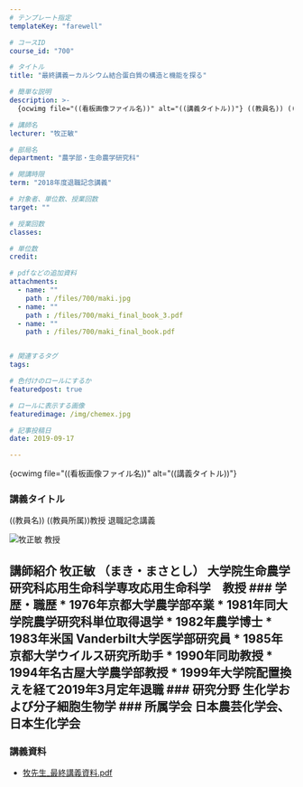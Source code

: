 ```yaml
---
# テンプレート指定
templateKey: "farewell"

# コースID
course_id: "700"

# タイトル
title: "最終講義ーカルシウム結合蛋白質の構造と機能を探る"

# 簡単な説明
description: >-
  {ocwimg file="((看板画像ファイル名))" alt="((講義タイトル))"} ((教員名)) ((教員所属))教授 退職記念講義...

# 講師名
lecturer: "牧正敏"

# 部局名
department: "農学部・生命農学研究科"

# 開講時限
term: "2018年度退職記念講義"

# 対象者、単位数、授業回数
target: ""

# 授業回数
classes: 

# 単位数
credit: 

# pdfなどの追加資料
attachments: 
  - name: "" 
    path : /files/700/maki.jpg
  - name: "" 
    path : /files/700/maki_final_book_3.pdf
  - name: "" 
    path : /files/700/maki_final_book.pdf


# 関連するタグ
tags:

# 色付けのロールにするか
featuredpost: true

# ロールに表示する画像
featuredimage: /img/chemex.jpg

# 記事投稿日
date: 2019-09-17

---
```

{ocwimg file="((看板画像ファイル名))" alt="((講義タイトル))"} 

### 講義タイトル 

((教員名)) ((教員所属))教授 退職記念講義


 ![牧正敏 教授](/files/700/maki.jpg)

  ## 講師紹介 牧正敏 （まき・まさとし） 大学院生命農学研究科応用生命科学専攻応用生命科学　教授 ### 学歴・職歴 * 1976年京都大学農学部卒業 * 1981年同大学院農学研究科単位取得退学 * 1982年農学博士 * 1983年米国 Vanderbilt大学医学部研究員 * 1985年京都大学ウイルス研究所助手 * 1990年同助教授 * 1994年名古屋大学農学部教授 * 1999年大学院配置換えを経て2019年3月定年退職 ### 研究分野 生化学および分子細胞生物学 ### 所属学会 日本農芸化学会、日本生化学会

### 講義資料

- [牧先生_最終講義資料.pdf](/files/700/maki_final_book.pdf)
